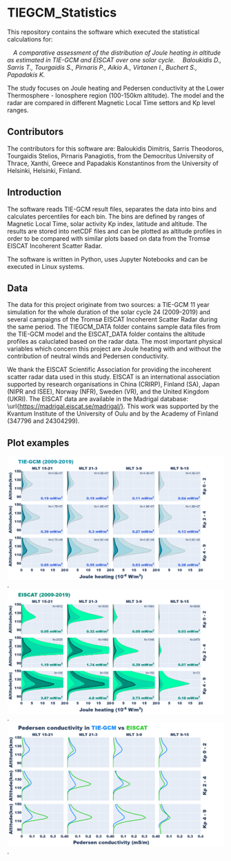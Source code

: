 # TIEGCM_Statistics
This repository contains the software which executed the statistical calculations for:  
  
<em>
&emsp;A comparative assessment of the distribution of Joule heating in altitude as estimated in TIE-GCM and EISCAT over one solar cycle.   
&emsp;Baloukidis D., Sarris T., Tourgaidis S., Pirnaris P., Aikio A., Virtanen I., Buchert S., Papadakis K.  
</em>   
   
The study focuses on Joule heating and Pedersen conductivity at the Lower Thermosphere - Ionosphere region (100-150km altitude). The model and the radar are compared in different Magnetic Local Time settors and Kp level ranges.

## Contributors
The contributors for this software are: Baloukidis Dimitris, Sarris Theodoros, Tourgaidis Stelios, Pirnaris Panagiotis, from the Democritus University of Thrace, Xanthi, Greece and Papadakis Konstantinos from the University of Helsinki, Helsinki, Finland.

## Introduction
The software reads TIE-GCM result files, separates the data into bins and calculates percentiles for each bin. The bins are defined by ranges of Magnetic Local Time, solar activity Kp index, latitude and altitude. The results are stored into netCDF files and can be plotted as altitude profiles in order to be compared with similar plots based on data from the Tromsø EISCAT Incoherent Scatter Radar. 

The software is written in Python, uses Jupyter Notebooks and can be executed in Linux systems.

## Data
The data for this project originate from two sources: a TIE-GCM 11 year simulation for the whole duration of the solar cycle 24 (2009-2019) and several campaigns of the Tromsø EISCAT Incoherent Scatter Radar during the same period. The TIEGCM_DATA folder contains sample data files from the TIE-GCM model and the EISCAT_DATA folder contains the altitude profiles as caluclated based on the radar data. The most important physical variables which concern this project are Joule heating with and without the contribution of neutral winds and Pedersen conductivity. 

We thank the EISCAT Scientific Association for providing the incoherent scatter radar data used in this study. EISCAT is an international association supported by research organisations in China (CRIRP), Finland (SA), Japan (NIPR and ISEE), Norway (NFR), Sweden (VR), and the United Kingdom (UKRI). The EISCAT data are available in the Madrigal database: \url{https://madrigal.eiscat.se/madrigal/}. This work was supported by the Kvantum Institute of the University of Oulu and by the Academy of Finland (347796 and 24304299). 

## Plot examples
![TIE-GCM Joule Heating Altitude Profiles](/images/TIEGCM_JH.png "TIE-GCM Joule Heating Altitude Profiles").
![EISCAT Joule Heating Altitude Profiles](/images/EISCAT_JH.png "EISCAT Joule Heating Altitude Profiles").
![Pedersen Conductivity Medians Comparison](/images/PED_medians.png "Pedersen Conductivity Medians Comparison").
